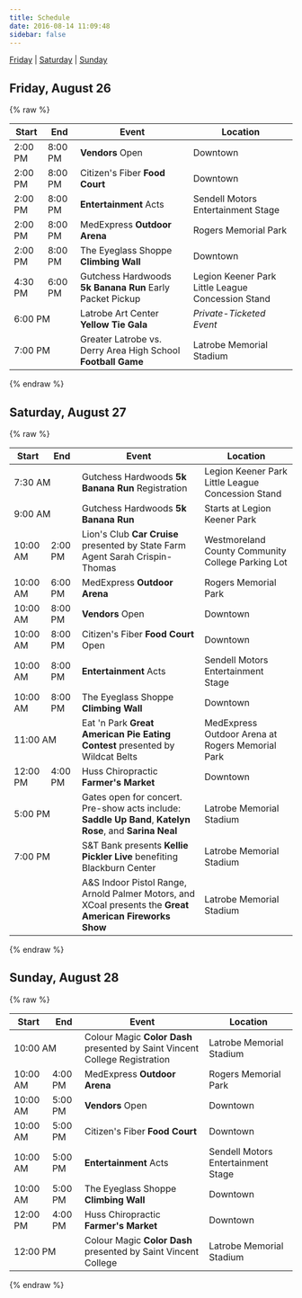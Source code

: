 ```yaml
---
title: Schedule
date: 2016-08-14 11:09:48
sidebar: false
---
```


[Friday](#friday) | [Saturday](#saturday) | [Sunday](#sunday)

<a name="friday"></a>

## Friday, August 26

{% raw %}
<table class="table table-striped">
  <thead>
    <tr>
      <th>Start</th><th>End</th><th>Event</th><th>Location</th>
    </tr>
  </thead>
  <tbody>
    <tr>
      <td>2:00 PM</td><td>8:00 PM</td><td><strong>Vendors</strong> Open</td><td>Downtown</td>
    </tr>
    <tr>
      <td>2:00 PM</td><td>8:00 PM</td><td>Citizen's Fiber <strong>Food Court</strong></td><td>Downtown</td>
    </tr>
    <tr>
      <td>2:00 PM</td><td>8:00 PM</td><td><strong>Entertainment</strong> Acts</td><td>Sendell Motors Entertainment Stage</td>
    </tr>
    <tr>
      <td>2:00 PM</td><td>8:00 PM</td><td>MedExpress <strong>Outdoor Arena</strong></td><td>Rogers Memorial Park</td>
    </tr>
    <tr>
      <td>2:00 PM</td><td>8:00 PM</td><td>The Eyeglass Shoppe <strong>Climbing Wall</strong></td><td>Downtown</td>
    </tr>
    <tr>
      <td>4:30 PM</td><td>6:00 PM</td><td>Gutchess Hardwoods <strong>5k Banana Run</strong> Early Packet Pickup</td><td>Legion Keener Park Little League Concession Stand</td>
    </tr>
    <tr>
      <td colspan="2">6:00 PM</td><td>Latrobe Art Center <strong>Yellow Tie Gala</strong></td><td><em>Private-Ticketed Event</em></td>
    </tr>
    <tr>
      <td colspan="2">7:00 PM</td><td>Greater Latrobe vs. Derry Area High School <strong>Football Game</strong></td><td>Latrobe Memorial Stadium</td>
    </tr>
  </tbody>
</table>
{% endraw %}

<a name="saturday"></a>

## Saturday, August 27

{% raw %}
<table class="table table-striped">
  <thead>
    <tr>
      <th>Start</th><th>End</th><th>Event</th><th>Location</th>
    </tr>
  </thead>
  <tbody>
    <tr>
      <td colspan="2">7:30 AM</td><td>Gutchess Hardwoods <strong>5k Banana Run</strong> Registration</td><td>Legion Keener Park Little League Concession Stand</td>
    </tr>
    <tr>
      <td colspan="2">9:00 AM</td><td>Gutchess Hardwoods <strong>5k Banana Run</strong></td><td>Starts at Legion Keener Park</td>
    </tr>
    <tr>
      <td>10:00 AM</td><td>2:00 PM</td><td>Lion's Club <strong>Car Cruise</strong> presented by State Farm Agent Sarah Crispin-Thomas</td><td>Westmoreland County Community College Parking Lot</td>
    </tr>
    <tr>
      <td>10:00 AM</td><td>6:00 PM</td><td>MedExpress <strong>Outdoor Arena</strong></td><td>Rogers Memorial Park</td>
    </tr>
    <tr>
      <td>10:00 AM</td><td>8:00 PM</td><td><strong>Vendors</strong> Open</td><td>Downtown</td>
    </tr>
    <tr>
      <td>10:00 AM</td><td>8:00 PM</td><td>Citizen's Fiber <strong>Food Court</strong> Open</td><td>Downtown</td>
    </tr>
    <tr>
      <td>10:00 AM</td><td>8:00 PM</td><td><strong>Entertainment</strong> Acts</td><td>Sendell Motors Entertainment Stage</td>
    </tr>
    <tr>
      <td>10:00 AM</td><td>8:00 PM</td><td>The Eyeglass Shoppe <strong>Climbing Wall</strong></td><td>Downtown</td>
    </tr>
    <tr>
      <td colspan="2">11:00 AM</td><td>Eat 'n Park <strong>Great American Pie Eating Contest</strong> presented by Wildcat Belts</td><td>MedExpress Outdoor Arena at Rogers Memorial Park</td>
    </tr>
    <tr>
      <td>12:00 PM</td><td>4:00 PM</td><td>Huss Chiropractic <strong>Farmer's Market</strong></td><td>Downtown</td>
    </tr>
    <tr>
      <td colspan="2">5:00 PM</td><td>Gates open for concert. Pre-show acts include: <strong>Saddle Up Band</strong>, <strong>Katelyn Rose</strong>, and <strong>Sarina Neal</strong></td><td>Latrobe Memorial Stadium</td>
    </tr>
    <tr>
      <td colspan="2">7:00 PM</td><td>S&T Bank presents <strong>Kellie Pickler Live</strong> benefiting Blackburn Center</td><td>Latrobe Memorial Stadium</td>
    </tr>
    <tr>
      <td colspan="2">&nbsp;</td><td>A&S Indoor Pistol Range, Arnold Palmer Motors, and XCoal presents the <strong>Great American Fireworks Show</strong></td><td>Latrobe Memorial Stadium</td>
    </tr>
  </tbody>
</table>
{% endraw %}

<a name="sunday"></a>

## Sunday, August 28

{% raw %}
<table class="table table-striped">
  <thead>
    <tr>
      <th>Start</th><th>End</th><th>Event</th><th>Location</th>
    </tr>
  </thead>
  <tbody>
    <tr>
      <td colspan="2">10:00 AM</td><td>Colour Magic <strong>Color Dash</strong> presented by Saint Vincent College Registration</td><td>Latrobe Memorial Stadium</td>
    </tr>
    <tr>
      <td>10:00 AM</td><td>4:00 PM</td><td>MedExpress <strong>Outdoor Arena</strong></td><td>Rogers Memorial Park</td>
    </tr>
    <tr>
      <td>10:00 AM</td><td>5:00 PM</td><td><strong>Vendors</strong> Open</td><td>Downtown</td>
    </tr>
    <tr>
      <td>10:00 AM</td><td>5:00 PM</td><td>Citizen's Fiber <strong>Food Court</strong></td><td>Downtown</td>
    </tr>
    <tr>
      <td>10:00 AM</td><td>5:00 PM</td><td><strong>Entertainment</strong> Acts</td><td>Sendell Motors Entertainment Stage</td>
    </tr>
    <tr>
      <td>10:00 AM</td><td>5:00 PM</td><td>The Eyeglass Shoppe <strong>Climbing Wall</strong></td><td>Downtown</td>
    </tr>
    <tr>
      <td>12:00 PM</td><td>4:00 PM</td><td>Huss Chiropractic <strong>Farmer's Market</strong></td><td>Downtown</td>
    </tr>
    <tr>
      <td colspan="2">12:00 PM</td><td>Colour Magic <strong>Color Dash</strong> presented by Saint Vincent College</td><td>Latrobe Memorial Stadium</td>
    </tr>
  </tbody>
</table>
{% endraw %}

